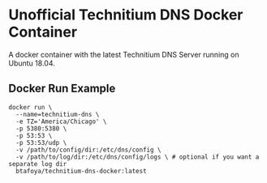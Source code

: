# Unofficial Technitium DNS Docker Container  

A docker container with the latest Technitium DNS Server running on Ubuntu 18.04. 

## Docker Run Example

```
docker run \
  --name=technitium-dns \
  -e TZ='America/Chicago' \
  -p 5380:5380 \
  -p 53:53 \
  -p 53:53/udp \
  -v /path/to/config/dir:/etc/dns/config \
  -v /path/to/log/dir:/etc/dns/config/logs \ # optional if you want a separate log dir
  btafoya/technitium-dns-docker:latest
```
